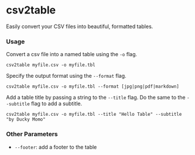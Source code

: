 # csv2table

Easily convert your CSV files into beautiful, formatted tables.


### Usage

Convert a csv file into a named table using the `-o` flag.
```
csv2table myfile.csv -o myfile.tbl
```

Specify the output format using the `--format` flag.
```
csv2table myfile.csv -o myfile.tbl --format [jpg|png|pdf|markdown]
```

Add a table title by passing a string to the `--title` flag. Do the same to the `--subtitle` flag to add a subtitle.
```
csv2table myfile.csv -o myfile.tbl --title "Hello Table" --subtitle "by Ducky Momo"
```

### Other Parameters

- `--footer`: add a footer to the table
